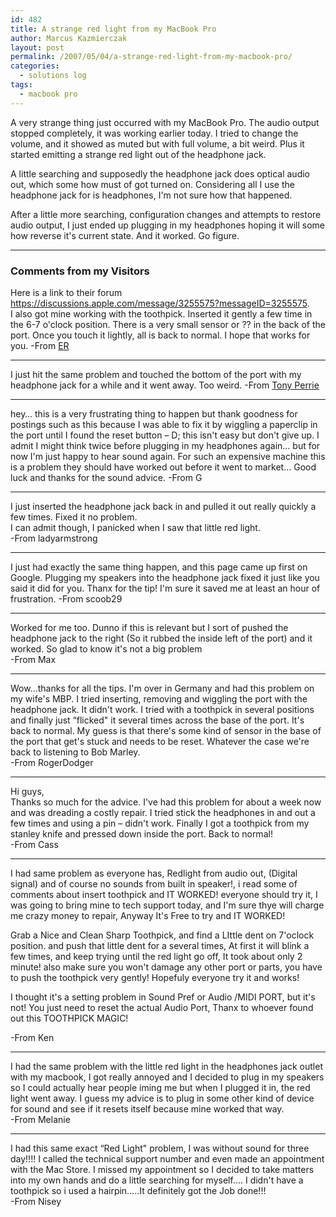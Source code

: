 ```yaml
---
id: 482
title: A strange red light from my MacBook Pro
author: Marcus Kazmierczak
layout: post
permalink: /2007/05/04/a-strange-red-light-from-my-macbook-pro/
categories:
  - solutions log
tags:
  - macbook pro
---
```

A very strange thing just occurred with my MacBook Pro. The audio output stopped completely, it was working earlier today. I tried to change the volume, and it showed as muted but with full volume, a bit weird. Plus it started emitting a strange red light out of the headphone jack.

A little searching and supposedly the headphone jack does optical audio out, which some how must of got turned on. Considering all I use the headphone jack for is headphones, I'm not sure how that happened.

After a little more searching, configuration changes and attempts to restore audio output, I just ended up plugging in my headphones hoping it will some how reverse it's current state. And it worked. Go figure.

* * *

### Comments from my Visitors

<div class="comments">
  Here is a link to their forum <a href="http://discussions.apple.com/thread.jspa?messageID=325557://discussions.apple.com/message/3255575?messageID=3255575">https://discussions.apple.com/message/3255575?messageID=3255575</a>.<br /> I also got mine working with the toothpick. Inserted it gently a few time in the 6-7 o'clock position. There is a very small sensor or ?? in the back of the port. Once you touch it lightly, all is back to normal. I hope that works for you. -From <a href="http://reedshead.blogspot.com/">ER</a></p>

  <hr />
  I just hit the same problem and touched the bottom of the port with my headphone jack for a while and it went away. Too weird. -From
  <a href="http://involution.com/">Tony Perrie</a></p>

  <hr />
  hey&#8230; this is a very frustrating thing to happen but thank goodness for postings such as this because I was able to fix it by wiggling a paperclip in the port until I found the reset button &#8211; D; this isn't easy but don't give up. I admit I might think twice before plugging in my headphones again&#8230; but for now I'm just happy to hear sound again. For such an expensive machine this is a problem they should have worked out before it went to market&#8230; Good luck and thanks for the sound advice. -From G</p>

  <hr />
  I just inserted the headphone jack back in and pulled it out really quickly a few times. Fixed it no problem.
  <br /> I can admit though, I panicked when I saw that little red light.<br /> -From ladyarmstrong</p>

  <hr />
  I just had exactly the same thing happen, and this page came up first on Google. Plugging my speakers into the headphone jack fixed it just like you said it did for you. Thanx for the tip! I'm sure it saved me at least an hour of frustration. -From scoob29</p>

  <hr />
  Worked for me too. Dunno if this is relevant but I sort of pushed the headphone jack to the right (So it rubbed the inside left of the port) and it worked. So glad to know it's not a big problem
  <br /> -From Max</p>

  <hr />
  Wow&#8230;thanks for all the tips. I'm over in Germany and had this problem on my wife's MBP. I tried inserting, removing and wiggling the port with the headphone jack. It didn't work. I tried with a toothpick in several positions and finally just &#8220;flicked" it several times across the base of the port. It's back to normal. My guess is that there's some kind of sensor in the base of the port that get's stuck and needs to be reset. Whatever the case we're back to listening to Bob Marley.
  <br /> -From RogerDodger</p>

  <hr />
  Hi guys,
  <br /> Thanks so much for the advice. I've had this problem for about a week now and was dreading a costly repair. I tried stick the headphones in and out a few times and using a pin &#8211; didn't work. Finally I got a toothpick from my stanley knife and pressed down inside the port. Back to normal! <br /> -From Cass</p>

  <hr />

  <p>
    I had same problem as everyone has, Redlight from audio out, (Digital signal) and of course no sounds from built in speaker!, i read some of comments about insert toothpick and IT WORKED! everyone should try it, I was going to bring mine to tech support today, and I'm sure thye will charge me crazy money to repair, Anyway It's Free to try and IT WORKED!
  </p>

  <p>
    Grab a Nice and Clean Sharp Toothpick, and find a LIttle dent on 7'oclock position. and push that little dent for a several times, At first it will blink a few times, and keep trying until the red light go off, It took about only 2 minute! also make sure you won't damage any other port or parts, you have to push the toothpick very gently! Hopefuly everyone try it and works!
  </p>

  <p>
    I thought it's a setting problem in Sound Pref or Audio /MIDI PORT, but it's not! You just need to reset the actual Audio Port, Thanx to whoever found out this TOOTHPICK MAGIC!
  </p>

  <p>
    -From Ken
  </p>

  <hr />
  I had the same problem with the little red light in the headphones jack outlet with my macbook, I got really annoyed and I decided to plug in my speakers so I could actually hear people iming me but when I plugged it in, the red light went away. I guess my advice is to plug in some other kind of device for sound and see if it resets itself because mine worked that way.
  <br /> -From Melanie</p>

  <hr />
  I had this same exact &#8220;Red Light" problem, I was without sound for three day!!!! I called the technical support number and even made an appointment with the Mac Store. I missed my appointment so I decided to take matters into my own hands and do a little searching for myself&#8230;. I didn't have a toothpick so i used a hairpin&#8230;..It definitely got the Job done!!!
  <br /> -From Nisey
</div>

